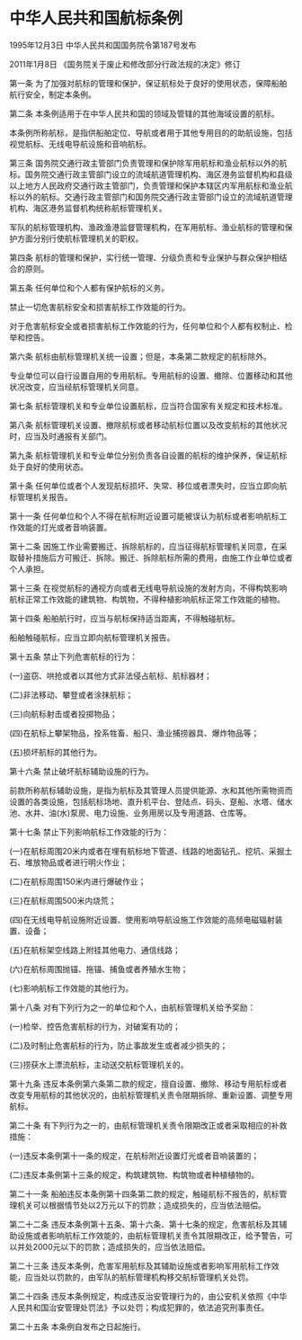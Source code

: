 # 中华人民共和国航标条例

1995年12月3日 中华人民共和国国务院令第187号发布

2011年1月8日 《国务院关于废止和修改部分行政法规的决定》修订

<!-- INFO END -->

第一条 为了加强对航标的管理和保护，保证航标处于良好的使用状态，保障船舶航行安全，制定本条例。

第二条 本条例适用于在中华人民共和国的领域及管辖的其他海域设置的航标。

本条例所称航标，是指供船舶定位、导航或者用于其他专用目的的助航设施，包括视觉航标、无线电导航设施和音响航标。

第三条 国务院交通行政主管部门负责管理和保护除军用航标和渔业航标以外的航标。国务院交通行政主管部门设立的流域航道管理机构、海区港务监督机构和县级以上地方人民政府交通行政主管部门，负责管理和保护本辖区内军用航标和渔业航标以外的航标。交通行政主管部门和国务院交通行政主管部门设立的流域航道管理机构、海区港务监督机构统称航标管理机关。

军队的航标管理机构、渔政渔港监督管理机构，在军用航标、渔业航标的管理和保护方面分别行使航标管理机关的职权。

第四条 航标的管理和保护，实行统一管理、分级负责和专业保护与群众保护相结合的原则。

第五条 任何单位和个人都有保护航标的义务。

禁止一切危害航标安全和损害航标工作效能的行为。

对于危害航标安全或者损害航标工作效能的行为，任何单位和个人都有权制止、检举和控告。

第六条 航标由航标管理机关统一设置；但是，本条第二款规定的航标除外。

专业单位可以自行设置自用的专用航标。专用航标的设置、撤除、位置移动和其他状况改变，应当经航标管理机关同意。

第七条 航标管理机关和专业单位设置航标，应当符合国家有关规定和技术标准。

第八条 航标管理机关设置、撤除航标或者移动航标位置以及改变航标的其他状况时，应当及时通报有关部门。

第九条 航标管理机关和专业单位分别负责各自设置的航标的维护保养，保证航标处于良好的使用状态。

第十条 任何单位或者个人发现航标损坏、失常、移位或者漂失时，应当立即向航标管理机关报告。

第十一条 任何单位和个人不得在航标附近设置可能被误认为航标或者影响航标工作效能的灯光或者音响装置。

第十二条 因施工作业需要搬迁、拆除航标的，应当征得航标管理机关同意，在采取替补措施后方可搬迁、拆除。搬迁、拆除航标所需的费用，由施工作业单位或者个人承担。

第十三条 在视觉航标的通视方向或者无线电导航设施的发射方向，不得构筑影响航标正常工作效能的建筑物、构筑物，不得种植影响航标正常工作效能的植物。

第十四条 船舶航行时，应当与航标保持适当距离，不得触碰航标。

船舶触碰航标，应当立即向航标管理机关报告。

第十五条 禁止下列危害航标的行为：

(一)盗窃、哄抢或者以其他方式非法侵占航标、航标器材；

(二)非法移动、攀登或者涂抹航标；

(三)向航标射击或者投掷物品；

(四)在航标上攀架物品，拴系牲畜、船只、渔业捕捞器具、爆炸物品等；

(五)损坏航标的其他行为。

第十六条 禁止破坏航标辅助设施的行为。

前款所称航标辅助设施，是指为航标及其管理人员提供能源、水和其他所需物资而设置的各类设施，包括航标场地、直升机平台、登陆点、码头、趸船、水塔、储水池、水井、油(水)泵房、电力设施、业务用房以及专用道路、仓库等。

第十七条 禁止下列影响航标工作效能的行为：

(一)在航标周围20米内或者在埋有航标地下管道、线路的地面钻孔、挖坑、采掘土石、堆放物品或者进行明火作业；

(二)在航标周围150米内进行爆破作业；

(三)在航标周围500米内烧荒；

(四)在无线电导航设施附近设置、使用影响导航设施工作效能的高频电磁辐射装置、设备；

(五)在航标架空线路上附挂其他电力、通信线路；

(六)在航标周围抛锚、拖锚、捕鱼或者养殖水生物；

(七)影响航标工作效能的其他行为。

第十八条 对有下列行为之一的单位和个人，由航标管理机关给予奖励：

(一)检举、控告危害航标的行为，对破案有功的；

(二)及时制止危害航标的行为，防止事故发生或者减少损失的；

(三)捞获水上漂流航标，主动送交航标管理机关的。

第十九条 违反本条例第六条第二款的规定，擅自设置、撤除、移动专用航标或者改变专用航标的其他状况的，由航标管理机关责令限期拆除、重新设置、调整专用航标。

第二十条 有下列行为之一的，由航标管理机关责令限期改正或者采取相应的补救措施：

(一)违反本条例第十一条的规定，在航标附近设置灯光或者音响装置的；

(二)违反本条例第十三条的规定，构筑建筑物、构筑物或者种植植物的。

第二十一条 船舶违反本条例第十四条第二款的规定，触碰航标不报告的，航标管理机关可以根据情节处以2万元以下的罚款；造成损失的，应当依法赔偿。

第二十二条 违反本条例第十五条、第十六条、第十七条的规定，危害航标及其辅助设施或者影响航标工作效能的，由航标管理机关责令其限期改正，给予警告，可以并处2000元以下的罚款；造成损失的，应当依法赔偿。

第二十三条 违反本条例，危害军用航标及其辅助设施或者影响军用航标工作效能，应当处以罚款的，由军队的航标管理机构移交航标管理机关处罚。

第二十四条 违反本条例规定，构成违反治安管理行为的，由公安机关依照《中华人民共和国治安管理处罚法》予以处罚；构成犯罪的，依法追究刑事责任。

第二十五条 本条例自发布之日起施行。